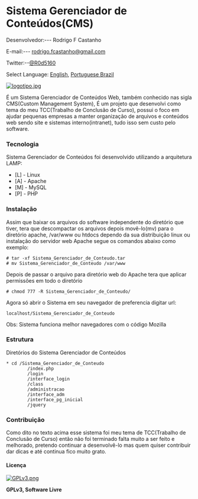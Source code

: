 ﻿# Sistema Gerenciador de Conteúdos(CMS)

Desenvolvedor:---  Rodrigo F Castanho

E-mail:--- <rodrigo.fcastanho@gmail.com>

Twitter:--[@R0d5160](https://twitter.com/R0d5160) 

Select Language: [English](https://github.com/RodrigoCastanho/gerenciador-conteudo/blob/master/README-us.md), [Portuguese Brazil](https://github.com/RodrigoCastanho/gerenciador-conteudo)

[![logotipo.jpg](https://s11.postimg.org/cf0i6cnib/logotipo.jpg)](https://postimg.org/image/vwv5makfz/)

É um Sistema Gerenciador de Conteúdos Web, também conhecido nas sigla CMS(Custom Management System), É um projeto que desenvolvi como tema do meu TCC(Trabalho de Conclusão de Curso), possui o foco em ajudar pequenas empresas a manter organização de arquivos e conteúdos web sendo site e sistemas interno(intranet), tudo isso sem custo pelo software.

### Tecnologia

Sistema Gerenciador de Conteúdos foi desenvolvido utilizando a arquitetura LAMP:

* [L] - Linux
* [A] - Apache
* [M] - MySQL
* [P] - PHP

### Instalação

Assim que baixar os arquivos do software independente do diretório que tiver, tera que descompactar os arquivos depois movê-lo(mv) para o diretório apache, /var/www ou htdocs dependo da sua distribuição linux ou instalação do servidor web Apache segue os comandos abaixo como exemplo:

```
# tar -xf Sistema_Gerenciador_de_Conteudo.tar
# mv Sistema_Gerenciador_de_Conteudo /var/www
```
Depois de passar o arquivo para diretório web do Apache tera que aplicar permissões em todo o diretório 

```
# chmod 777 -R Sistema_Gerenciador_de_Conteudo/
```
Agora só abrir o Sistema em seu navegador de preferencia digitar url:
```
localhost/Sistema_Gerenciador_de_Conteudo
```
Obs: Sistema funciona melhor navegadores com o código Mozilla

### Estrutura
 
Diretórios do Sistema Gerenciador de Conteúdos 
```
* cd /Sistema_Gerenciador_de_Conteudo
        /index.php 
        /login 
        /interface_login 
        /class 
        /administracao 
        /interface_adm
        /interface_pg_inicial
        /jquery
```
### Contribuição

Como dito no texto acima esse sistema foi meu tema de TCC(Trabalho de Conclusão de Curso) então não foi terminado falta muito a ser feito e melhorado, pretendo continuar a desenvolvê-lo mas quem quiser contribuir dar dicas e até continua fico muito grato.

#### Licença 

[![GPLv3.png](https://www.gnu.org/graphics/gplv3-127x51.png)](https://postimg.org/image/vwv5makfz/)

**GPLv3, Software Livre**

[//]: # (These are reference links used in the body of this note and get stripped out when the markdown processor does its job. There is no need to format nicely because it shouldn't be seen. Thanks SO - http://stackoverflow.com/questions/4823468/store-comments-in-markdown-syntax)
